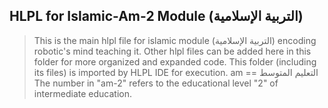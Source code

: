 ## HLPL for Islamic-Am-2 Module (التربية الإسلامية)
>This is the main hlpl file for islamic module (التربية الإسلامية) encoding robotic's mind teaching it.
>Other hlpl files can be added here in this folder for more organized and expanded code.
>This folder (including its files) is imported by HLPL IDE for execution.
>am == التعليم المتوسط
>The number in "am-2" refers to the educational level "2" of intermediate education.
